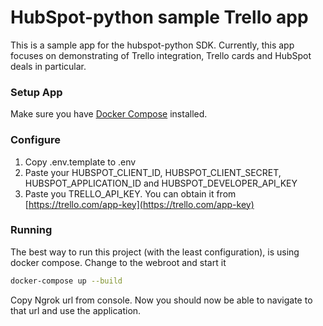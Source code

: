 # HubSpot-python sample Trello app

This is a sample app for the hubspot-python SDK. Currently, this app focuses on demonstrating
of Trello integration, Trello cards and HubSpot deals in particular.

### Setup App

Make sure you have [Docker Compose](https://docs.docker.com/compose/) installed.

### Configure

1. Copy .env.template to .env
2. Paste your HUBSPOT_CLIENT_ID, HUBSPOT_CLIENT_SECRET, HUBSPOT_APPLICATION_ID and HUBSPOT_DEVELOPER_API_KEY
3. Paste you TRELLO_API_KEY. You can obtain it from [https://trello.com/app-key](https://trello.com/app-key)

### Running

The best way to run this project (with the least configuration), is using docker compose.  Change to the webroot and start it

```bash
docker-compose up --build
```

Copy Ngrok url from console. Now you should now be able to navigate to that url and use the application.
